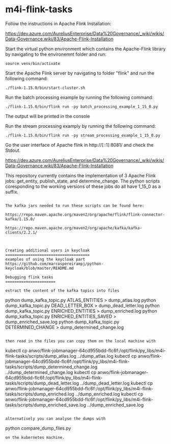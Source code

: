 # m4i-flink-tasks

Follow the instructions in Apache Flink Installation:

https://dev.azure.com/AureliusEnterprise/Data%20Governance/_wiki/wikis/Data-Governance.wiki/83/Apache-Flink-Installation

Start the virtual python environment which contains the Apache-Flink library by navigating to the environemnt folder and run:
```
source venv/bin/activate
```
Start the Apache Flink server by navigating to folder "flink" and run the following command:
```
./flink-1.15.0/bin/start-cluster.sh
```
Run the batch processing example by running the following command:
```
./flink-1.15.0/bin/flink run -py batch_processing_example_1_15_0.py
```
The output will be printed in the console

Run the stream processing examply by running the following command:
```
./flink-1.15.0/bin/flink run -py stream_processing_example_1_15_0.py
```
Go the user interface of Apache flink in http://[::1]:8081/ and check the Stdout.

https://dev.azure.com/AureliusEnterprise/Data%20Governance/_wiki/wikis/Data-Governance.wiki/83/Apache-Flink-Installation

This repository currently contains the implementation of 3 Apache Flink jobs: get_entity, publish_state, and determine_change. The python scripts coresponding to the working versions of these jobs do all have 1_15_0 as a suffix.

```

The kafka jars needed to run these scripts can be found here:

https://repo.maven.apache.org/maven2/org/apache/flink/flink-connector-kafka/1.15.0/

https://repo.maven.apache.org/maven2/org/apache/kafka/kafka-clients/2.2.1/



Creating additional users in keycloak
=====================================
examples of using the keycloak part
https://github.com/marcospereirampj/python-keycloak/blob/master/README.md

Debugging flink tasks
======================

extract the content of the kafka topics into files

```
python dump_kafka_topic.py ATLAS_ENTITIES > dump_atlas.log
python dump_kafka_topic.py DEAD_LETTER_BOX > dump_dead_letter.log
python dump_kafka_topic.py ENRICHED_ENTITIES > dump_enriched.log
python dump_kafka_topic.py ENRICHED_ENTITIES_SAVED > dump_enriched_save.log
python dump_kafka_topic.py DETERMINED_CHANGE > dump_determined_change.log
```

then read in the files you can copy them on the local machine with

```
kubectl cp anwo/flink-jobmanager-64cd955bdd-flc6f:/opt/flink/py_libs/m4i-flink-tasks/scripts/dump_atlas.log ../dump_atlas.log
kubectl cp anwo/flink-jobmanager-64cd955bdd-flc6f:/opt/flink/py_libs/m4i-flink-tasks/scripts/dump_determined_change.log ../dump_determined_change.log
kubectl cp anwo/flink-jobmanager-64cd955bdd-flc6f:/opt/flink/py_libs/m4i-flink-tasks/scripts/dump_dead_letter.log ../dump_dead_letter.log
kubectl cp anwo/flink-jobmanager-64cd955bdd-flc6f:/opt/flink/py_libs/m4i-flink-tasks/scripts/dump_enriched.log ../dump_enriched.log
kubectl cp anwo/flink-jobmanager-64cd955bdd-flc6f:/opt/flink/py_libs/m4i-flink-tasks/scripts/dump_enriched_save.log ../dump_enriched_save.log
```

alternatively you can analyse the dumps with
```
python compare_dump_files.py
```
on the kubernetes machine.
